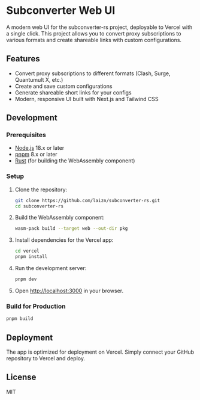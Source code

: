 # Subconverter Web UI

A modern web UI for the subconverter-rs project, deployable to Vercel with a single click. This project allows you to convert proxy subscriptions to various formats and create shareable links with custom configurations.

## Features

- Convert proxy subscriptions to different formats (Clash, Surge, Quantumult X, etc.)
- Create and save custom configurations
- Generate shareable short links for your configs
- Modern, responsive UI built with Next.js and Tailwind CSS

## Development

### Prerequisites

- [Node.js](https://nodejs.org/) 18.x or later
- [pnpm](https://pnpm.io/) 8.x or later
- [Rust](https://www.rust-lang.org/) (for building the WebAssembly component)

### Setup

1. Clone the repository:
   ```bash
   git clone https://github.com/laizn/subconverter-rs.git
   cd subconverter-rs
   ```

2. Build the WebAssembly component:
   ```bash
   wasm-pack build --target web --out-dir pkg
   ```

3. Install dependencies for the Vercel app:
   ```bash
   cd vercel
   pnpm install
   ```

4. Run the development server:
   ```bash
   pnpm dev
   ```

5. Open [http://localhost:3000](http://localhost:3000) in your browser.

### Build for Production

```bash
pnpm build
```

## Deployment

The app is optimized for deployment on Vercel. Simply connect your GitHub repository to Vercel and deploy.

## License

MIT
